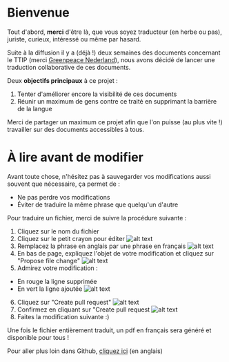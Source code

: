 # Bienvenue

Tout d'abord, **merci** d'être là, que vous soyez traducteur (en herbe ou pas), juriste, curieux, intéressé ou même par hasard.

Suite à la diffusion il y a (déjà !) deux semaines des documents concernant le TTIP (merci [Greenpeace Nederland](https://ttip-leaks.org/)), nous avons décidé de lancer une traduction collaborative de ces documents.

Deux **objectifs principaux** à ce projet :


1. Tenter d'améliorer encore la visibilité de ces documents
2. Réunir un maximum de gens contre ce traité en supprimant la barrière de la langue

Merci de partager un maximum ce projet afin que l'on puisse (au plus vite !) travailler sur des documents accessibles à tous.

# À lire avant de modifier

Avant toute chose, n'hésitez pas à sauvegarder vos modifications aussi souvent que nécessaire, ça permet de :  

+ Ne pas perdre vos modifications
+ Éviter de traduire la même phrase que quelqu'un d'autre

Pour traduire un fichier, merci de suivre la procédure suivante :

1. Cliquez sur le nom du fichier
2. Cliquez sur le petit crayon pour éditer
![alt text][image1]
3. Remplacez la phrase en anglais par une phrase en français
![alt text][image2]
4. En bas de page, expliquez l'objet de votre modification et cliquez sur "Propose file change"
![alt text][image3]
5. Admirez votre modification :
  * En rouge la ligne supprimée
  * En vert la ligne ajoutée
![alt text][image4]
6. Cliquez sur "Create pull request"
![alt text][image5]
7. Confirmez en cliquant sur "Create pull request
![alt text][image6]
8. Faites la modification suivante :)


Une fois le fichier entièrement traduit, un pdf en français sera généré et disponible pour tous !


Pour aller plus loin dans Github, [cliquez ici](https://www.atlassian.com/git/tutorials/) (en anglais)

[image1]: https://github.com/translatettip/TTIP/blob/master/tuto/tuto01.png "Image tuto 1"
[image2]: https://github.com/translatettip/TTIP/blob/master/tuto/tuto02.png "Image tuto 2"
[image3]: https://github.com/translatettip/TTIP/blob/master/tuto/tuto03.png "Image tuto 3"
[image4]: https://github.com/translatettip/TTIP/blob/master/tuto/tuto04.png "Image tuto 4"
[image5]: https://github.com/translatettip/TTIP/blob/master/tuto/tuto05.png "Image tuto 5"
[image6]: https://github.com/translatettip/TTIP/blob/master/tuto/tuto06.png "Image tuto 6"
